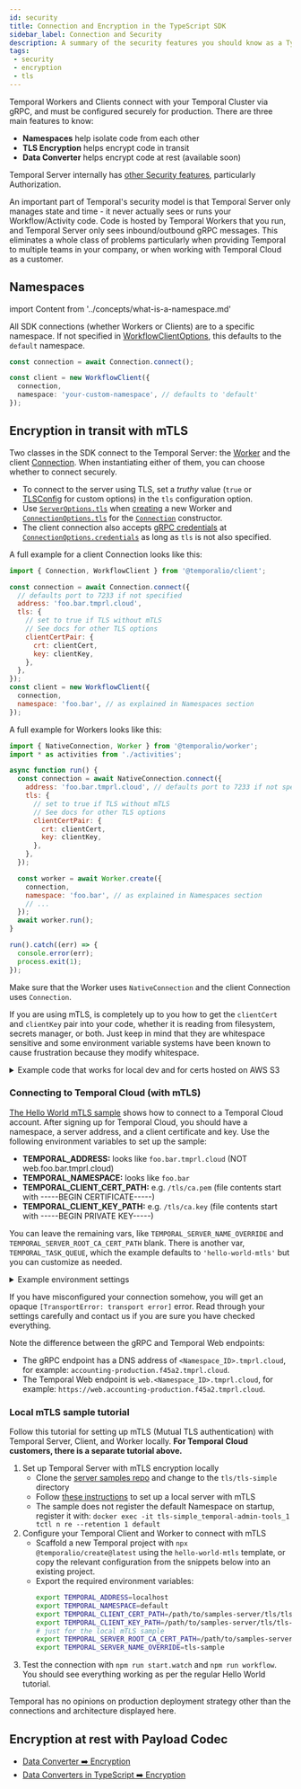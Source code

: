 ```yaml
---
id: security
title: Connection and Encryption in the TypeScript SDK
sidebar_label: Connection and Security
description: A summary of the security features you should know as a TypeScript SDK user.
tags:
 - security
 - encryption
 - tls
---
```


Temporal Workers and Clients connect with your Temporal Cluster via gRPC, and must be configured securely for production.
There are three main features to know:

- **Namespaces** help isolate code from each other
- **TLS Encryption** helps encrypt code in transit
- **Data Converter** helps encrypt code at rest (available soon)

Temporal Server internally has [other Security features](/security), particularly Authorization.

An important part of Temporal's security model is that Temporal Server only manages state and time - it never actually sees or runs your Workflow/Activity code.
Code is hosted by Temporal Workers that you run, and Temporal Server only sees inbound/outbound gRPC messages.
This eliminates a whole class of problems particularly when providing Temporal to multiple teams in your company, or when working with Temporal Cloud as a customer.

## Namespaces

import Content from '../concepts/what-is-a-namespace.md'

<Content />

All SDK connections (whether Workers or Clients) are to a specific namespace.
If not specified in [WorkflowClientOptions](https://typescript.temporal.io/api/interfaces/client.WorkflowClientOptions), this defaults to the `default` namespace.

```ts
const connection = await Connection.connect();

const client = new WorkflowClient({
  connection,
  namespace: 'your-custom-namespace', // defaults to 'default'
});
```

## Encryption in transit with mTLS

Two classes in the SDK connect to the Temporal Server: the [Worker](https://typescript.temporal.io/api/classes/worker.Worker) and the client [Connection](https://typescript.temporal.io/api/classes/client.Connection/).
When instantiating either of them, you can choose whether to connect securely.

- To connect to the server using TLS, set a _truthy_ value (`true` or [TLSConfig](https://typescript.temporal.io/api/interfaces/client.TLSConfig) for custom options) in the `tls` configuration option.
- Use [`ServerOptions.tls`](https://typescript.temporal.io/api/interfaces/worker.ServerOptions#tls) when [creating](https://typescript.temporal.io/api/classes/worker.Worker/#create) a new Worker and [`ConnectionOptions.tls`](https://typescript.temporal.io/api/interfaces/client.ConnectionOptions#tls) for the [`Connection`](https://typescript.temporal.io/api/classes/client.Connection) constructor.
- The client connection also accepts [gRPC credentials](https://grpc.github.io/grpc/node/grpc.credentials.html) at [`ConnectionOptions.credentials`](https://typescript.temporal.io/api/interfaces/client.ConnectionOptions#tls) as long as `tls` is not also specified.

A full example for a client Connection looks like this:

```js
import { Connection, WorkflowClient } from '@temporalio/client';

const connection = await Connection.connect({
  // defaults port to 7233 if not specified
  address: 'foo.bar.tmprl.cloud',
  tls: {
    // set to true if TLS without mTLS
    // See docs for other TLS options
    clientCertPair: {
      crt: clientCert,
      key: clientKey,
    },
  },
});
const client = new WorkflowClient({
  connection,
  namespace: 'foo.bar', // as explained in Namespaces section
});
```

A full example for Workers looks like this:

```js
import { NativeConnection, Worker } from '@temporalio/worker';
import * as activities from './activities';

async function run() {
  const connection = await NativeConnection.connect({
    address: 'foo.bar.tmprl.cloud', // defaults port to 7233 if not specified
    tls: {
      // set to true if TLS without mTLS
      // See docs for other TLS options
      clientCertPair: {
        crt: clientCert,
        key: clientKey,
      },
    },
  });

  const worker = await Worker.create({
    connection,
    namespace: 'foo.bar', // as explained in Namespaces section
    // ...
  });
  await worker.run();
}

run().catch((err) => {
  console.error(err);
  process.exit(1);
});
```

Make sure that the Worker uses `NativeConnection` and the client Connection uses `Connection`.

If you are using mTLS, is completely up to you how to get the `clientCert` and `clientKey` pair into your code, whether it is reading from filesystem, secrets manager, or both.
Just keep in mind that they are whitespace sensitive and some environment variable systems have been known to cause frustration because they modify whitespace.

<details>
<summary>
  Example code that works for local dev and for certs hosted on AWS S3
</summary>

```ts
let serverRootCACertificate: Buffer | undefined;
let clientCertificate: Buffer | undefined;
let clientKey: Buffer | undefined;
if (certificateS3Bucket) {
  const s3 = new S3client({ region: certificateS3BucketRegion });
  serverRootCACertificate = await s3.getObject({
    bucket: certificateS3Bucket,
    key: serverRootCACertificatePath,
  });
  clientCertificate = await s3.getObject({
    bucket: certificateS3Bucket,
    key: clientCertPath,
  });
  clientKey = await s3.getObject({
    bucket: certificateS3Bucket,
    key: clientKeyPath,
  });
} else {
  serverRootCACertificate = fs.readFileSync(serverRootCACertificatePath);
  clientCertificate = fs.readFileSync(clientCertPath);
  clientKey = fs.readFileSync(clientKeyPath);
}
```

_Thanks to our Design Partner [Mina Abadir](https://twitter.com/abadir_) for sharing this.\_

</details>

<span id="mtls-tutorial"></span>

### Connecting to Temporal Cloud (with mTLS)

[The Hello World mTLS sample](https://github.com/temporalio/samples-typescript/tree/main/hello-world-mtls/) shows how to connect to a Temporal Cloud account.
After signing up for Temporal Cloud, you should have a namespace, a server address, and a client certificate and key. Use the following environment variables to set up the sample:

- **TEMPORAL_ADDRESS:** looks like `foo.bar.tmprl.cloud` (NOT web.foo.bar.tmprl.cloud)
- **TEMPORAL_NAMESPACE:** looks like `foo.bar`
- **TEMPORAL_CLIENT_CERT_PATH:** e.g. `/tls/ca.pem` (file contents start with -----BEGIN CERTIFICATE-----)
- **TEMPORAL_CLIENT_KEY_PATH:** e.g. `/tls/ca.key` (file contents start with -----BEGIN PRIVATE KEY-----)

You can leave the remaining vars, like `TEMPORAL_SERVER_NAME_OVERRIDE` and `TEMPORAL_SERVER_ROOT_CA_CERT_PATH` blank.
There is another var, `TEMPORAL_TASK_QUEUE`, which the example defaults to `'hello-world-mtls'` but you can customize as needed.

<details>
<summary>Example environment settings</summary>

```ts
export function getEnv(): Env {
  return {
    // NOT web.foo.bar.tmprl.cloud
    address: 'foo.bar.tmprl.cloud',
    namespace: 'foo.bar',
    // in project root
    clientCertPath: 'foobar.pem',
    clientKeyPath: 'foobar.key',
    // just to ensure task queue is same on client and worker, totally optional
    taskQueue: process.env.TEMPORAL_TASK_QUEUE || 'hello-world-mtls',
    // // not usually needed
    // serverNameOverride: process.env.TEMPORAL_SERVER_NAME_OVERRIDE,
    // serverRootCACertificatePath: process.env.TEMPORAL_SERVER_ROOT_CA_CERT_PATH,
  };
}
```

</details>

If you have misconfigured your connection somehow, you will get an opaque `[TransportError: transport error]` error. Read through your settings carefully and contact us if you are sure you have checked everything.

Note the difference between the gRPC and Temporal Web endpoints:

- The gRPC endpoint has a DNS address of `<Namespace_ID>.tmprl.cloud`, for example: `accounting-production.f45a2.tmprl.cloud`.
- The Temporal Web endpoint is `web.<Namespace_ID>.tmprl.cloud`, for example: `https://web.accounting-production.f45a2.tmprl.cloud`.

### Local mTLS sample tutorial

Follow this tutorial for setting up mTLS (Mutual TLS authentication) with Temporal Server, Client, and Worker locally.
**For Temporal Cloud customers, there is a separate tutorial above.**

1. Set up Temporal Server with mTLS encryption locally
   - Clone the [server samples repo](https://github.com/temporalio/samples-server/) and change to the `tls/tls-simple` directory
   - Follow [these instructions](https://github.com/temporalio/samples-server/tree/master/tls/tls-simple#readme) to set up a local server with mTLS
   - The sample does not register the default Namespace on startup, register it with: `docker exec -it tls-simple_temporal-admin-tools_1 tctl n re --retention 1 default`
1. Configure your Temporal Client and Worker to connect with mTLS
   - Scaffold a new Temporal project with `npx @temporalio/create@latest` using the `hello-world-mtls` template, or copy the relevant configuration from the snippets below into an existing project.
   - Export the required environment variables:
     ```bash
     export TEMPORAL_ADDRESS=localhost
     export TEMPORAL_NAMESPACE=default
     export TEMPORAL_CLIENT_CERT_PATH=/path/to/samples-server/tls/tls-simple/certs/client.pem
     export TEMPORAL_CLIENT_KEY_PATH=/path/to/samples-server/tls/tls-simple/certs/client.key
     # just for the local mTLS sample
     export TEMPORAL_SERVER_ROOT_CA_CERT_PATH=/path/to/samples-server/tls/tls-simple/certs/ca.cert
     export TEMPORAL_SERVER_NAME_OVERRIDE=tls-sample
     ```
1. Test the connection with `npm run start.watch` and `npm run workflow`.
   You should see everything working as per the regular Hello World tutorial.

Temporal has no opinions on production deployment strategy other than the connections and architecture displayed here.

## Encryption at rest with Payload Codec

- [Data Converter ➡️ Encryption](/concepts/what-is-a-data-converter#encryption)
- [Data Converters in TypeScript ➡️ Encryption](/typescript/data-converters#encryption)
